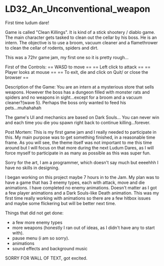 # LD32_An_Unconventional_weapon
First time ludum dare!

Game is called "Clean Killings". It is kind of a stick shootery / diablo game. 
The main character gets tasked to clean out the cellar by his boss. He is an intern.
The objective is to use a broom, vacuum cleaner and a flamethrower to clean the cellar of rodents, spiders and dirt.

This was a 72hr game jam, my first one so it is pretty rough...

First of the Controls:
== WASD to move ==
== Left click to attack ==
== Player looks at mouse == 
== To exit, die and click on Quit/ or close the browser == 

Description of the Game:
You are an intern at a mysterious store that sells weapons. However the boss has a dungeon filled with monster rats and spiders and no weapons in sight...except for a broom and a vacuum cleaner?(wave 5). Perhaps the boss only wanted to feed his pets...muhahahah

The game's UI and mechanics are based on Dark Souls... You can never win and each time you die you spawn right back to continue killing...forever.

Post Mortem:
This is my first game jam and I really needed to participate in this.
My main purpose was to get something finished, in a reasonable time frame. As you will see, the theme itself was not important to me this time around but I will focus on that more during the next Ludum Dares, as I will force myself to participate in as many as possible as this was super fun.

Sorry for the art, I am a programmer, which doesn't say much but eeeehhh I have no skills in designing.

I began working on this project maybe 7 hours in to the Jam. My plan was to have a game that has 3 enemy types, each with attack, move and die animations. I have completed no enemy animations. Doesn't matter as I got a few player animations and a Dark Souls-like Death animation. This was my first time really working with animations so there are a few hitbox issues and maybe some flickering but will be better next time.

Things that did not get done:
- a few more enemy types
- more weapons (honestly I ran out of ideas, as I didn't have any to start with).
- pause menu (i am so sorry).
- animations
- sound effects and background music

SORRY FOR WALL OF TEXT, got excited.
